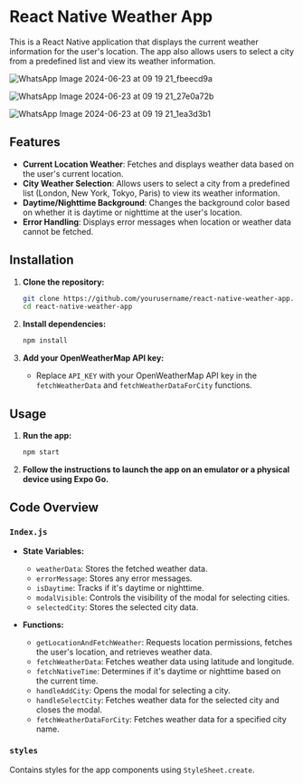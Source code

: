 # React Native Weather App


This is a React Native application that displays the current weather information for the user's location. The app also allows users to select a city from a predefined list and view its weather information.

![WhatsApp Image 2024-06-23 at 09 19 21_fbeecd9a](https://github.com/ksvskarthik7/Weather-Android-app/assets/114343100/b45429a2-0e64-4809-9286-2ec691c0e284)


![WhatsApp Image 2024-06-23 at 09 19 21_27e0a72b](https://github.com/ksvskarthik7/Weather-Android-app/assets/114343100/36115264-b0e0-4457-a88b-63ed83be9281)



![WhatsApp Image 2024-06-23 at 09 19 21_1ea3d3b1](https://github.com/ksvskarthik7/Weather-Android-app/assets/114343100/cc2628a0-b4c6-420d-838e-e222d61101e3)



## Features

- **Current Location Weather**: Fetches and displays weather data based on the user's current location.
- **City Weather Selection**: Allows users to select a city from a predefined list (London, New York, Tokyo, Paris) to view its weather information.
- **Daytime/Nighttime Background**: Changes the background color based on whether it is daytime or nighttime at the user's location.
- **Error Handling**: Displays error messages when location or weather data cannot be fetched.

## Installation

1. **Clone the repository:**

   ```sh
   git clone https://github.com/yourusername/react-native-weather-app.git
   cd react-native-weather-app
   ```

2. **Install dependencies:**

   ```sh
   npm install
   ```

3. **Add your OpenWeatherMap API key:**

   - Replace `API_KEY` with your OpenWeatherMap API key in the `fetchWeatherData` and `fetchWeatherDataForCity` functions.

## Usage

1. **Run the app:**

   ```sh
   npm start
   ```

2. **Follow the instructions to launch the app on an emulator or a physical device using Expo Go.**

## Code Overview

### `Index.js`

- **State Variables:**
  - `weatherData`: Stores the fetched weather data.
  - `errorMessage`: Stores any error messages.
  - `isDaytime`: Tracks if it's daytime or nighttime.
  - `modalVisible`: Controls the visibility of the modal for selecting cities.
  - `selectedCity`: Stores the selected city data.

- **Functions:**
  - `getLocationAndFetchWeather`: Requests location permissions, fetches the user's location, and retrieves weather data.
  - `fetchWeatherData`: Fetches weather data using latitude and longitude.
  - `fetchNativeTime`: Determines if it's daytime or nighttime based on the current time.
  - `handleAddCity`: Opens the modal for selecting a city.
  - `handleSelectCity`: Fetches weather data for the selected city and closes the modal.
  - `fetchWeatherDataForCity`: Fetches weather data for a specified city name.

### `styles`

Contains styles for the app components using `StyleSheet.create`.



